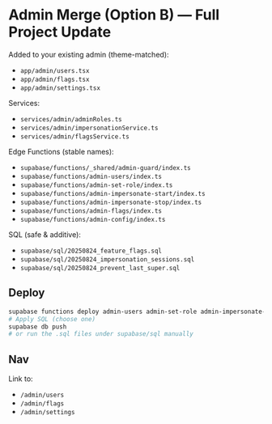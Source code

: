 # Admin Merge (Option B) — Full Project Update

Added to your existing admin (theme-matched):
- `app/admin/users.tsx`
- `app/admin/flags.tsx`
- `app/admin/settings.tsx`

Services:
- `services/admin/adminRoles.ts`
- `services/admin/impersonationService.ts`
- `services/admin/flagsService.ts`

Edge Functions (stable names):
- `supabase/functions/_shared/admin-guard/index.ts`
- `supabase/functions/admin-users/index.ts`
- `supabase/functions/admin-set-role/index.ts`
- `supabase/functions/admin-impersonate-start/index.ts`
- `supabase/functions/admin-impersonate-stop/index.ts`
- `supabase/functions/admin-flags/index.ts`
- `supabase/functions/admin-config/index.ts`

SQL (safe & additive):
- `supabase/sql/20250824_feature_flags.sql`
- `supabase/sql/20250824_impersonation_sessions.sql`
- `supabase/sql/20250824_prevent_last_super.sql`

## Deploy
```bash
supabase functions deploy admin-users admin-set-role admin-impersonate-start admin-impersonate-stop admin-flags admin-config
# Apply SQL (choose one)
supabase db push
# or run the .sql files under supabase/sql manually
```

## Nav
Link to:
- `/admin/users`
- `/admin/flags`
- `/admin/settings`
